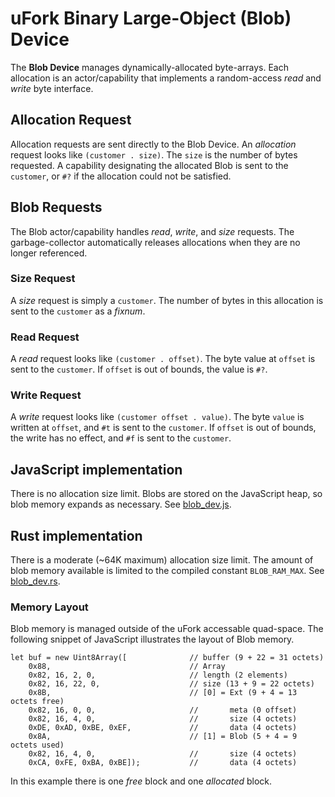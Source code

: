 # uFork Binary Large-Object (Blob) Device

The **Blob Device** manages dynamically-allocated byte-arrays.
Each allocation is an actor/capability that implements
a random-access _read_ and _write_ byte interface.

## Allocation Request

Allocation requests are sent directly to the Blob Device.
An _allocation_ request looks like `(customer . size)`.
The `size` is the number of bytes requested.
A capability designating the allocated Blob
is sent to the `customer`,
or `#?` if the allocation could not be satisfied.

## Blob Requests

The Blob actor/capability handles
_read_, _write_, and _size_ requests.
The garbage-collector automatically releases allocations
when they are no longer referenced.

### Size Request

A _size_ request is simply a `customer`.
The number of bytes in this allocation
is sent to the `customer` as a _fixnum_.

### Read Request

A _read_ request looks like `(customer . offset)`.
The byte value at `offset` is sent to the `customer`.
If `offset` is out of bounds, the value is `#?`.

### Write Request

A _write_ request looks like `(customer offset . value)`.
The byte `value` is written at `offset`,
and `#t` is sent to the `customer`.
If `offset` is out of bounds, the write has no effect,
and `#f` is sent to the `customer`.

## JavaScript implementation

There is no allocation size limit.
Blobs are stored on the JavaScript heap,
so blob memory expands as necessary.
See [blob_dev.js](../vm/js/blob_dev.js).

## Rust implementation

There is a moderate (~64K maximum) allocation size limit.
The amount of blob memory available is limited to the
compiled constant `BLOB_RAM_MAX`.
See [blob_dev.rs](../vm/rs/src/blob_dev.rs).

### Memory Layout

Blob memory is managed outside of
the uFork accessable quad-space.
The following snippet of JavaScript
illustrates the layout of Blob memory.

```
let buf = new Uint8Array([              // buffer (9 + 22 = 31 octets)
    0x88,                               // Array
    0x82, 16, 2, 0,                     // length (2 elements)
    0x82, 16, 22, 0,                    // size (13 + 9 = 22 octets)
    0x8B,                               // [0] = Ext (9 + 4 = 13 octets free)
    0x82, 16, 0, 0,                     //       meta (0 offset)
    0x82, 16, 4, 0,                     //       size (4 octets)
    0xDE, 0xAD, 0xBE, 0xEF,             //       data (4 octets)
    0x8A,                               // [1] = Blob (5 + 4 = 9 octets used)
    0x82, 16, 4, 0,                     //       size (4 octets)
    0xCA, 0xFE, 0xBA, 0xBE]);           //       data (4 octets)
```

In this example
there is one _free_ block
and one _allocated_ block.
